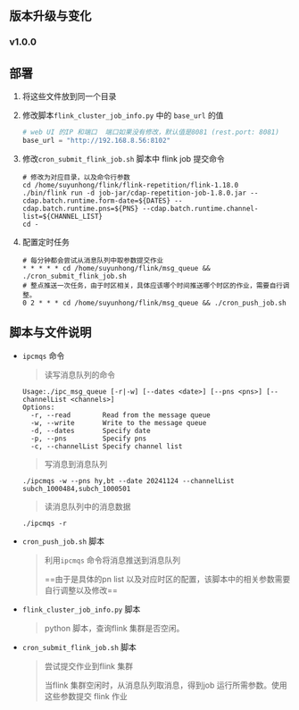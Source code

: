 

## 版本升级与变化

### v1.0.0



## 部署

1. 将这些文件放到同一个目录

2. 修改脚本`flink_cluster_job_info.py` 中的 `base_url` 的值

   ```python
   # web UI 的IP 和端口  端口如果没有修改，默认值是8081 (rest.port: 8081)
   base_url = "http://192.168.8.56:8102"
   ```

   

3. 修改`cron_submit_flink_job.sh` 脚本中 flink job 提交命令

   ```shell
   # 修改为对应目录，以及命令行参数
   cd /home/suyunhong/flink/flink-repetition/flink-1.18.0
   ./bin/flink run -d job-jar/cdap-repetition-job-1.8.0.jar --cdap.batch.runtime.form-date=${DATES} --cdap.batch.runtime.pns=${PNS} --cdap.batch.runtime.channel-list=${CHANNEL_LIST}
   cd -
   ```

4. 配置定时任务

   ```shell
   # 每分钟都会尝试从消息队列中取参数提交作业
   * * * * * cd /home/suyunhong/flink/msg_queue && ./cron_submit_flink_job.sh
   # 整点推送一次任务，由于时区相关，具体应该哪个时间推送哪个时区的作业，需要自行调整。
   0 2 * * * cd /home/suyunhong/flink/msg_queue && ./cron_push_job.sh
   ```

   



## 脚本与文件说明

- `ipcmqs` 命令

  > 读写消息队列的命令

  ```shell
  Usage:./ipc_msg_queue [-r|-w] [--dates <date>] [--pns <pns>] [--channelList <channels>]
  Options:
    -r, --read        Read from the message queue
    -w, --write       Write to the message queue
    -d, --dates       Specify date
    -p, --pns         Specify pns
    -c, --channelList Specify channel list
  
  ```

  > 写消息到消息队列

  ```shell
  ./ipcmqs -w --pns hy,bt --date 20241124 --channelList subch_1000484,subch_1000501
  ```

  > 读消息队列中的消息数据

  ```shell
  ./ipcmqs -r
  ```

- `cron_push_job.sh` 脚本

  > 利用`ipcmqs` 命令将消息推送到消息队列
  >
  > ==由于是具体的pn list 以及对应时区的配置，该脚本中的相关参数需要自行调整以及修改==

- `flink_cluster_job_info.py` 脚本

  > python  脚本，查询flink 集群是否空闲。

- `cron_submit_flink_job.sh` 脚本

  > 尝试提交作业到flink 集群
  >
  > 当flink 集群空闲时，从消息队列取消息，得到job 运行所需参数。使用这些参数提交 flink 作业















